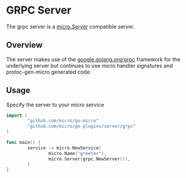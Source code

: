 # GRPC Server

The grpc server is a [micro.Server](https://godoc.org/github.com/micro/go-micro/server#Server) compatible server.

## Overview

The server makes use of the [google.golang.org/grpc](google.golang.org/grpc) framework for the underlying server 
but continues to use micro handler signatures and protoc-gen-micro generated code.

## Usage

Specify the server to your micro service

```go
import (
        "github.com/micro/go-micro"
        "github.com/micro/go-plugins/server/grpc"
)

func main() {
        service := micro.NewService(
                micro.Name("greeter"),
                micro.Server(grpc.NewServer()),
        )
}
```
